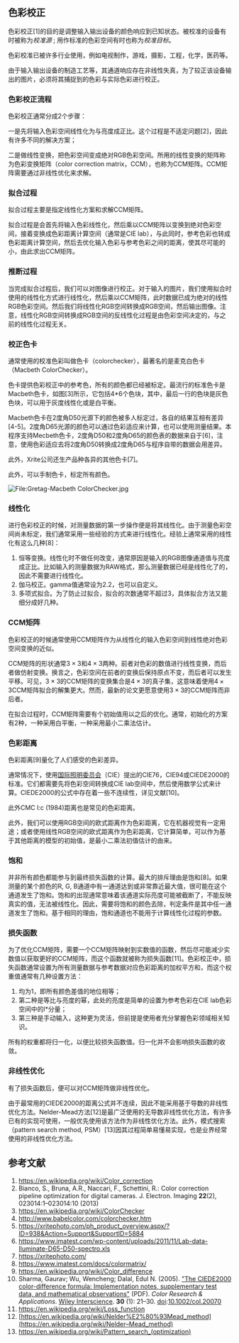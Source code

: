 ## 色彩校正

色彩校正[1]的目的是调整输入输出设备的颜色响应到已知状态。被校准的设备有时被称为*校准源* ; 用作标准的色彩空间有时也称为*校准目标*。

色彩校准已被许多行业使用，例如电视制作，游戏，摄影，工程，化学，医药等。

由于输入输出设备的制造工艺等，其通道响应存在非线性失真，为了较正该设备输出的图片，必须将其捕捉到的色彩与实际色彩进行校正。

### 色彩校正流程

色彩校正通常分成2个步骤：

一是先将输入色彩空间线性化为与亮度成正比。这个过程是不适定问题[2]，因此有许多不同的解决方案；

二是做线性变换，把色彩空间变成绝对RGB色彩空间。所用的线性变换的矩阵称为色彩变换矩阵（color correction matrix，CCM），也称为CCM矩阵。CCM矩阵需要通过非线性优化来求解。

### 拟合过程

拟合过程主要是指定线性化方案和求解CCM矩阵。

拟合过程是会首先将输入色彩线性化，然后乘以CCM矩阵以变换到绝对色彩空间，接着变换成色彩距离计算空间（通常是CIE lab），与此同时，参考色彩也转成色彩距离计算空间，然后去优化输入色彩与参考色彩之间的距离，使其尽可能的小，由此求出CCM矩阵。

### 推断过程

当完成拟合过程后，我们可以对图像进行校正。对于输入的图片，我们使用拟合时使用的线性化方式进行线性化，然后乘以CCM矩阵，此时数据已成为绝对的线性RGB色彩空间。然后我们将线性化RGB空间转换成RGB空间，然后输出图像。注意，线性化RGB空间转换成RGB空间的反线性化过程是由色彩空间决定的，与之前的线性化过程无关。

### 校正色卡

通常使用的校准色彩叫做色卡（colorchecker），最著名的是麦克白色卡（Macbeth ColorChecker）。

色卡提供色彩校正中的参考色，所有的颜色都已经被标定。最流行的标准色卡是Macbeth色卡，如图[3]所示，它包括4*6个色块，其中，最后一行的色块是灰色色块，可以用于灰度线性化或是白平衡。

Macbeth色卡在2度角D50光源下的颜色被多人标定过，各自的结果互相有差异[4-5]。2度角D65光源的颜色可以通过色彩适应来计算，也可以使用测量结果。本程序支持Mecbeth色卡，2度角D50和2度角D65的颜色表的数据来自于[6]，注意，使用色彩适应去将2度角D50转换成2度角D65与程序自带的数据会用差异。

此外，Xrite公司还生产品种各异的其他色卡[7]。

此外，可以手制色卡，标定所有颜色。

![File:Gretag-Macbeth ColorChecker.jpg](https://upload.wikimedia.org/wikipedia/commons/a/ad/Gretag-Macbeth_ColorChecker.jpg)



### 线性化

进行色彩校正的时候，对测量数据的第一步操作便是将其线性化。由于测量色彩空间尚未标定，我们通常采用一些经验的方式来进行线性化。经验上通常采用的线性化有这么几种[8]：

1. 恒等变换。线性化时不做任何改变，通常原因是输入的RGB图像通道值与亮度成正比。比如输入的测量数据为RAW格式，那么测量数据已经是线性化了的，因此不需要进行线性化。
2. 伽马校正。gamma值通常设为2.2，也可以自定义。
3. 多项式拟合。为了防止过拟合，拟合的次数通常不超过3，具体拟合方法又能细分成好几种。

### CCM矩阵

色彩校正的时候通常使用CCM矩阵作为从线性化的输入色彩空间到线性绝对色彩空间变换的近似。

CCM矩阵的形状通常$3\times3$和$4\times3$两种。前者对色彩的数值进行线性变换，而后者做仿射变换。换言之，色彩空间在前者的变换后保持原点不变，而后者可以发生平移。可见，$3\times3$的CCM矩阵的变换集合是$4\times3$的真子集，这意味着使用$4\times3$CCM矩阵拟合的解集更大。然而，最新的论文更愿意使用$3\times3$的CCM矩阵而非后者。

在拟合过程时，CCM矩阵需要有个初始值用以之后的优化。通常，初始化的方案有2种，一种采用白平衡，一种采用最小二乘法估计。

### 色彩距离

色彩距离[9]量化了人们感受的色彩差异。

通常情况下，使用[国际照明委员会](https://en.wikipedia.org/wiki/International_Commission_on_Illumination)（CIE）提出的CIE76，CIE94或CIEDE2000的标准。它们都需要先将色彩空间转换成CIE lab空间中，然后使用数学公式来计算。CIEDE2000的公式中存在着一些不连续性，详见文献[10]。

此外CMC l:c (1984)距离也是常见的色彩距离。

此外，我们可以使用RGB空间的欧式距离作为色彩距离，它在机器视觉有一定用途；或者使用线性RGB空间的欧式距离作为色彩距离，它计算简单，可以作为基于其他距离的模型的初始值，是最小二乘法初值估计的由来。

### 饱和

并非所有颜色都能参与到最终损失函数的计算。最大的排斥理由是饱和[8]。如果测量的某个颜色的R, G, B通道中有一通道达到或非常靠近最大值，很可能在这个通道发生了饱和。饱和的出现通常意味着该通道实际亮度可能被截断了，不能反映真实的值，无法被线性化。因此，需要将饱和的颜色去除，判定条件是其中任一通道发生了饱和。基于相同的理由，饱和通道也不能用于计算线性化过程的参数。

### 损失函数

为了优化CCM矩阵，需要一个CCM矩阵映射到实数值的函数，然后尽可能减少实数值以获取更好的CCM矩阵，而这个函数就被称为损失函数[11]。色彩校正中，损失函数通常设置为所有测量数据与参考数据对应色彩距离的加权平方和，而这个权重值通常有几种设置方法：

1. 均为1，即所有颜色差值的地位相等；
2. 第二种是等比与亮度的幂，此处的亮度是简单的设置为参考色彩在CIE lab色彩空间中的l*分量；
3. 第三种是手动输入，这种更为灵活，但前提是使用者充分掌握色彩领域相关知识。

所有的权重都将归一化，以便比较损失函数值。归一化并不会影响损失函数的收敛。

### 非线性优化

有了损失函数后，便可以对CCM矩阵做非线性优化。

由于最常用的CIEDE2000的距离公式并不连续，因此不能采用基于导数的非线性优化方法。Nelder-Mead方法[12]是最广泛使用的无导数非线性优化方法，有许多已有的实现可使用，一般优先使用该方法作为非线性优化方法。此外，模式搜索（pattern search method, PSM）[13]因其过程简单易懂易实现，也是业界经常使用的非线性优化方法。

## 参考文献

1. https://en.wikipedia.org/wiki/Color_correction
2. Bianco, S., Bruna, A.R., Naccari, F., Schettini, R.: Color correction pipeline optimization for digital cameras. J. Electron. Imaging **22**(2), 023014:1–023014:10 (2013)
3. https://en.wikipedia.org/wiki/ColorChecker
4. http://www.babelcolor.com/colorchecker.htm
5. https://xritephoto.com/ph_product_overview.aspx/?ID=938&Action=Support&SupportID=5884
6. https://www.imatest.com/wp-content/uploads/2011/11/Lab-data-Iluminate-D65-D50-spectro.xls
7. https://xritephoto.com/
8. https://www.imatest.com/docs/colormatrix/
9. https://en.wikipedia.org/wiki/Color_difference
10. Sharma, Gaurav; Wu, Wencheng; Dalal, Edul N. (2005). ["The CIEDE2000 color-difference formula: Implementation notes, supplementary test data, and mathematical observations"](http://www.ece.rochester.edu/~gsharma/ciede2000/ciede2000noteCRNA.pdf) (PDF). *Color Research & Applications*. [Wiley Interscience](https://en.wikipedia.org/wiki/Wiley_Interscience). **30** (1): 21–30. [doi](https://en.wikipedia.org/wiki/Doi_(identifier)):[10.1002/col.20070](https://doi.org/10.1002%2Fcol.20070)
11. https://en.wikipedia.org/wiki/Loss_function
12. [https://en.wikipedia.org/wiki/Nelder%E2%80%93Mead_method](https://en.wikipedia.org/wiki/Nelder–Mead_method)
13. https://en.wikipedia.org/wiki/Pattern_search_(optimization)